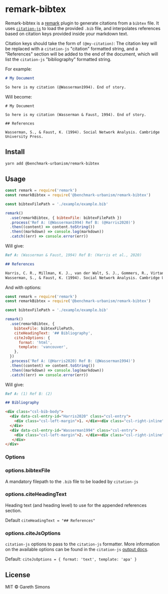 # remark-bibtex

Remark-bibtex is a [remark](https://github.com/wooorm/remark) plugin to generate citations from a `bibtex` file. It uses [`citation-js`](https://github.com/citation-js/citation-js) to load the provided `.bib` file, and interpolates references based on citation keys provided inside your markdown text.

Citation keys should take the form of `(@my-citation)`: The citation key will be replaced with a `citation-js` "citation" formatted string, and a "References" section will be added to the end of the document, which will list the `citation-js` "bibliography" formatted string.

For example:

```md
# My Document

So here is my citation (@Wasserman1994). End of story.
```

Will become:

```
# My Document

So here is my citation (Wasserman & Faust, 1994). End of story.

## References

Wasserman, S., & Faust, K. (1994). Social Network Analysis. Cambridge University Press.

```

## Install

```sh
yarn add @benchmark-urbanism/remark-bibtex
```

## Usage

```js
const remark = require('remark')
const remarkBibtex = require('@benchmark-urbanism/remark-bibtex')

const bibtexFilePath = './example/example.bib'

remark()
  .use(remarkBibtex, { bibtexFile: bibtexFilePath })
  .process('Ref A: (@Wasserman1994) Ref B: (@Harris2020)')
  .then((content) => content.toString())
  .then((markdown) => console.log(markdown))
  .catch((err) => console.error(err))
```

Will give:

```md
Ref A: (Wasserman & Faust, 1994) Ref B: (Harris et al., 2020)

## References

Harris, C. R., Millman, K. J., van der Walt, S. J., Gommers, R., Virtanen, P., Cournapeau, D., Wieser, E., Taylor, J., Berg, S., Smith, N. J., Kern, R., Picus, M., Hoyer, S., van Kerkwijk, M. H., Brett, M., Haldane, A., del Río, J. F., Wiebe, M., Peterson, P., … Oliphant, T. E. (2020). Array programming with NumPy. Nature, 585(7825), 357–362. https://doi.org/10.1038/s41586-020-2649-2
Wasserman, S., & Faust, K. (1994). Social Network Analysis. Cambridge University Press.
```

And with options:

```js
const remark = require('remark')
const remarkBibtex = require('@benchmark-urbanism/remark-bibtex')

const bibtexFilePath = './example/example.bib'

remark()
  .use(remarkBibtex, {
    bibtexFile: bibtexFilePath,
    citeHeadingText: '## Bibliography',
    citeJsOptions: {
      format: 'html',
      template: 'vancouver',
    },
  })
  .process('Ref A: (@Harris2020) Ref B: (@Wasserman1994)')
  .then((content) => content.toString())
  .then((markdown) => console.log(markdown))
  .catch((err) => console.error(err))
```

Will give:

```md
Ref A: (1) Ref B: (2)

## Bibliography

<div class="csl-bib-body">
  <div data-csl-entry-id="Harris2020" class="csl-entry">
    <div class="csl-left-margin">1. </div><div class="csl-right-inline">Harris CR, Millman KJ, van der Walt SJ, Gommers R, Virtanen P, Cournapeau D, et al. Array programming with NumPy. Nature [Internet]. 2020 Sep;585(7825):357–62. Available from: http://www.nature.com/articles/s41586-020-2649-2</div>
  </div>
  <div data-csl-entry-id="Wasserman1994" class="csl-entry">
    <div class="csl-left-margin">2. </div><div class="csl-right-inline">Wasserman S, Faust K. Social Network Analysis. Cambridge: Cambridge University Press; 1994.</div>
   </div>
</div>
```

### Options

### options.bibtexFile

A mandatory filepath to the `.bib` file to be loaded by `citation-js`

### options.citeHeadingText

Heading text (and heading level) to use for the appended references section.

Default `citeHeadingText = "## References"`

### options.citeJsOptions

`citation-js` options to pass to the `citation-js` formatter. More information on the available options can be found in the `citation-js` [output docs](https://citation.js.org/api/0.5/module-@citation-js_plugin-csl.output.html).

Default: `citeJsOptions = { format: 'text', template: 'apa' }`

## License

MIT © Gareth Simons
